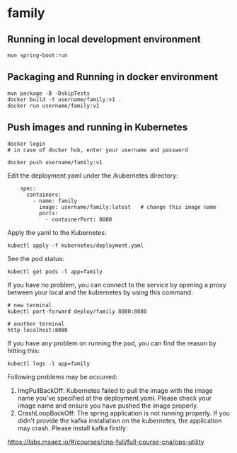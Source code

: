 # family

## Running in local development environment

```
mvn spring-boot:run
```

## Packaging and Running in docker environment

```
mvn package -B -DskipTests
docker build -t username/family:v1 .
docker run username/family:v1
```

## Push images and running in Kubernetes

```
docker login 
# in case of docker hub, enter your username and password

docker push username/family:v1
```

Edit the deployment.yaml under the /kubernetes directory:
```
    spec:
      containers:
        - name: family
          image: username/family:latest   # change this image name
          ports:
            - containerPort: 8080

```

Apply the yaml to the Kubernetes:
```
kubectl apply -f kubernetes/deployment.yaml
```

See the pod status:
```
kubectl get pods -l app=family
```

If you have no problem, you can connect to the service by opening a proxy between your local and the kubernetes by using this command:
```
# new terminal
kubectl port-forward deploy/family 8080:8080

# another terminal
http localhost:8080
```

If you have any problem on running the pod, you can find the reason by hitting this:
```
kubectl logs -l app=family
```

Following problems may be occurred:

1. ImgPullBackOff:  Kubernetes failed to pull the image with the image name you've specified at the deployment.yaml. Please check your image name and ensure you have pushed the image properly.
1. CrashLoopBackOff: The spring application is not running properly. If you didn't provide the kafka installation on the kubernetes, the application may crash. Please install kafka firstly:

https://labs.msaez.io/#/courses/cna-full/full-course-cna/ops-utility

